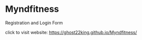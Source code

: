 # Myndfitness
Registration and Login Form

click to visit website: https://ghost22king.github.io/Myndfitness/
